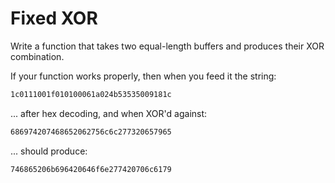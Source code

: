 # Fixed XOR

Write a function that takes two equal-length buffers and produces their XOR combination.

If your function works properly, then when you feed it the string:

```bash
1c0111001f010100061a024b53535009181c
```

... after hex decoding, and when XOR'd against:

```bash
686974207468652062756c6c277320657965
```

... should produce:

```bash
746865206b696420646f6e277420706c6179
```
